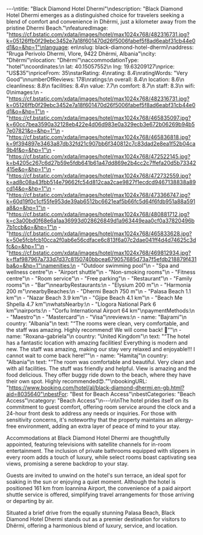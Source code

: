 ---\ntitle: "Black Diamond Hotel Dhermi"\ndescription: "Black Diamond Hotel Dhermi emerges as a distinguished choice for travelers seeking a blend of comfort and convenience in Dhërmi, just a kilometer away from the pristine Dhermi Beach."\nfeaturedImage: "https://cf.bstatic.com/xdata/images/hotel/max1024x768/482316731.jpg?k=05126ffb0f29ebc3452e7a18f601470d26f5006fabef5f8ad6eabf31cb44e0d1&o=&hp=1"\nlanguage: en\nslug: black-diamond-hotel-dhermi\naddress: "Rruga Perivolo Dhermi, Vlore, 9422 Dhërmi, Albania"\ncity: "Dhërmi"\nlocation: "Dhërmi"\naccommodationType: "hotel"\ncoordinates:\n  lat: 40.15057552\n  lng: 19.63209127\nprice: "US$35"\npriceFrom: 35\nstarRating: 4\nrating: 8.4\nratingWords: "Very Good"\nnumberOfReviews: 178\nratings:\n  overall: 8.4\n  location: 8.6\n  cleanliness: 8.8\n  facilities: 8.4\n  value: 7.7\n  comfort: 8.7\n  staff: 8.3\n  wifi: 0\nimages:\n  - "https://cf.bstatic.com/xdata/images/hotel/max1024x768/482316731.jpg?k=05126ffb0f29ebc3452e7a18f601470d26f5006fabef5f8ad6eabf31cb44e0d1&o=&hp=1"\n  - "https://cf.bstatic.com/xdata/images/hotel/max1024x768/465835097.jpg?k=60cc7bea3590a32128eb422e4d06d983e0a329ecb3e672b06269b94b57e07821&o=&hp=1"\n  - "https://cf.bstatic.com/xdata/images/hotel/max1024x768/465836818.jpg?k=9f394897e3463a87db32fd21c907bb6f340812c7c83dad2e8ea1f52b04ca9b4f&o=&hp=1"\n  - "https://cf.bstatic.com/xdata/images/hotel/max1024x768/472522145.jpg?k=b4205c267c6d27b59e5fdb641b61a47dd869e2b4cc2c7ffefa20d5b73342415e&o=&hp=1"\n  - "https://cf.bstatic.com/xdata/images/hotel/max1024x768/472732559.jpg?k=ad8c08a43fbb514e79662fc54d812caa2cae9827f1ecdcd9467138838a89cd14&o=&hp=1"\n  - "https://cf.bstatic.com/xdata/images/hotel/max1024x768/473366747.jpg?k=60d19f0c1cf55fe953de39ab6512bc6621eaf5b66fc5d64f6fdb951a88a591a8&o=&hp=1"\n  - "https://cf.bstatic.com/xdata/images/hotel/max1024x768/480881712.jpg?k=c3a00bd0f68e6a1aa36993d028626849d1a963449eaa0cf0a37820496b7b1ccb&o=&hp=1"\n  - "https://cf.bstatic.com/xdata/images/hotel/max1024x768/465833628.jpg?k=50e5fcbfcb10cca2f0ab6e56cdface6c813f6a07c2dae041ff4d4d74625c3dfc&o=&hp=1"\n  - "https://cf.bstatic.com/xdata/images/hotel/max1024x768/469812934.jpg?k=ffaf987967a733d7d37c8150740bbcea679057685d73a7f5efdb218879f431ba&o=&hp=1"\namenities:\n  - "Outdoor swimming pool"\n  - "Spa and wellness centre"\n  - "Airport shuttle"\n  - "Non-smoking rooms"\n  - "Fitness centre"\n  - "Room service"\n  - "Free parking"\n  - "Restaurant"\n  - "Family rooms"\n  - "Bar"\nnearbyRestaurants:\n  - "Elysium 200 m"\n  - "Harmonia 200 m"\nnearbyBeaches:\n  - "Dhermi Beach 750 m"\n  - "Palasa Beach 1.1 km"\n  - "Nazar Beach 3.9 km"\n  - "Gjipe Beach 4.1 km"\n  - "Beach Me Shpella 4.7 km"\nwhatsNearby:\n  - "Llogora National Park 6 km"\nairports:\n  - "Corfu International Airport 64 km"\npaymentMethods:\n  - "Maestro"\n  - "Mastercard"\n  - "Visa"\nreviews:\n  - name: "Bajrami"\n    country: "Albania"\n    text: "“The rooms were clean, very comfortable, and the staff was amazing. Highly recommend! We will come back! 🤗”"\n  - name: "Roxana-gabriela"\n    country: "United Kingdom"\n    text: "“The hotel has a fantastic location with amazing facilities! Everything is modern and new. The staff was amazing, making our stay very relaxed and enjoyable!!! I cannot wait to come back here!”"\n  - name: "Hamitaj"\n    country: "Albania"\n    text: "“The room was comfortable and beautiful. Very clean and with all facilities. The stuff was friendly and helpful. View is amazing and the food delicious. They offer buggy ride down to the beach, where they have their own spot.
Highly recommended😍.”"\nbookingURL: "https://www.booking.com/hotel/al/black-diamond-dhermi.en-gb.html?aid=8035640"\nbestFor: "Best for Beach Access"\nbestCategories: "Beach Access"\ncategory: "Beach Access"\n---\n\nThe hotel prides itself on its commitment to guest comfort, offering room service around the clock and a 24-hour front desk to address any needs or inquiries. For those with sensitivity concerns, it's noteworthy that the property maintains an allergy-free environment, adding an extra layer of peace of mind to your stay.

Accommodations at Black Diamond Hotel Dhermi are thoughtfully appointed, featuring televisions with satellite channels for in-room entertainment. The inclusion of private bathrooms equipped with slippers in every room adds a touch of luxury, while select rooms boast captivating sea views, promising a serene backdrop to your stay.

Guests are invited to unwind on the hotel's sun terrace, an ideal spot for soaking in the sun or enjoying a quiet moment. Although the hotel is positioned 161 km from Ioannina Airport, the convenience of a paid airport shuttle service is offered, simplifying travel arrangements for those arriving or departing by air.

Situated a brief drive from the equally stunning Palasa Beach, Black Diamond Hotel Dhermi stands out as a premier destination for visitors to Dhërmi, offering a harmonious blend of luxury, service, and location.